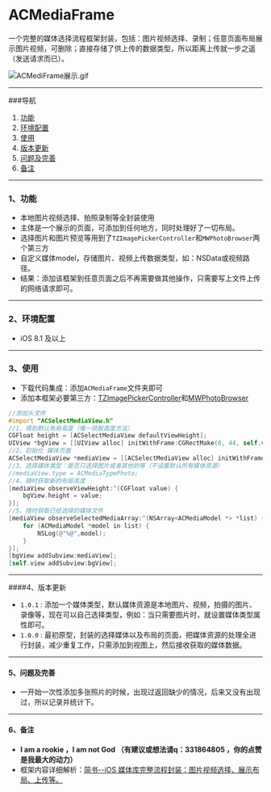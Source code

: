 # ACMediaFrame
一个完整的媒体选择流程框架封装，包括：图片视频选择、录制；任意页面布局展示图片视频，可删除；直接存储了供上传的数据类型，所以距离上传就一步之遥（发送请求而已）。

![ACMediFrame展示.gif](https://github.com/honeycao/ACMediaFrame/blob/master/ACMediFrame%E5%B1%95%E7%A4%BA.gif)

------
###导航
1.  [功能](https://github.com/honeycao/ACMediaFrame#1、功能)
2.  [环境配置](https://github.com/honeycao/ACMediaFrame#2、环境配置)
3.  [使用](https://github.com/honeycao/ACMediaFrame#3、使用)
4.  [版本更新](https://github.com/honeycao/ACMediaFrame#4、版本更新)
5.  [问题及完善](https://github.com/honeycao/ACMediaFrame#5、问题及完善)
6.  [备注](https://github.com/honeycao/ACMediaFrame#6、备注)

-------
### 1、功能

* 本地图片视频选择、拍照录制等全封装使用
* 主体是一个展示的页面，可添加到任何地方，同时处理好了一切布局。
* 选择图片和图片预览等用到了`TZImagePickerController`和`MWPhotoBrowser`两个第三方
* 自定义媒体model，存储图片、视频上传数据类型，如：NSData或视频路径。
* 结果：添加该框架到任意页面之后不再需要做其他操作，只需要写上文件上传的网络请求即可。

-------
### 2、环境配置
* iOS 8.1 及以上

-------
### 3、使用

* 下载代码集成：添加`ACMediaFrame`文件夹即可
* 添加本框架必要第三方：[TZImagePickerController](https://github.com/banchichen/TZImagePickerController)和[MWPhotoBrowser](https://github.com/mwaterfall/MWPhotoBrowser)

```objective-c
//添加头文件
#import "ACSelectMediaView.h"
//1、得到默认布局高度（唯一获取高度方法）
CGFloat height = [ACSelectMediaView defaultViewHeight];
UIView *bgView = [[UIView alloc] initWithFrame:CGRectMake(0, 44, self.view.bounds.size.width, height)];
//2、初始化 媒体页面
ACSelectMediaView *mediaView = [[ACSelectMediaView alloc] initWithFrame:CGRectMake(0, 0, bgView.frame.size.width, bgView.frame.size.height)];
//3、选择媒体类型：是否只选择图片或者其他的等（不设置默认所有媒体资源）
//mediaView.type = ACMediaTypePhoto;
//4、随时获取新的布局高度
[mediaView observeViewHeight:^(CGFloat value) {
    bgView.height = value;
}];
//5、随时获取已经选择的媒体文件
[mediaView observeSelectedMediaArray:^(NSArray<ACMediaModel *> *list) {
    for (ACMediaModel *model in list) {
        NSLog(@"%@",model);
    }
}];
[bgView addSubview:mediaView];
[self.view addSubview:bgView];
```

-------
####4、版本更新
* `1.0.1` : 添加一个媒体类型，默认媒体资源是本地图片、视频，拍摄的图片、录像等，现在可以自己选择类型，例如：当只需要图片时，就设置媒体类型属性即可。 
* `1.0.0` : 最初原型，封装的选择媒体以及布局的页面，把媒体资源的处理全进行封装，减少重复工作，只需添加到视图上，然后接收获取的媒体数据。

-------
#### 5、问题及完善

* 一开始一次性添加多张照片的时候，出现过返回缺少的情况，后来又没有出现过，所以记录并统计下。

-------

#### 6、备注

* **I am a rookie ，I am not God （有建议或想法请q：331864805 ，你的点赞是我最大的动力）**
* 框架内容详细解析：[简书--iOS 媒体库完整流程封装：图片视频选择、展示布局、上传等。](http://www.jianshu.com/p/9ff1e8e68a21)
